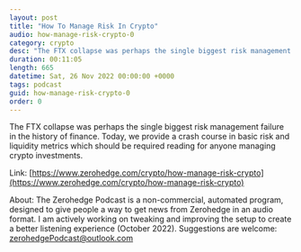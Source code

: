 ```yaml
---
layout: post
title: "How To Manage Risk In Crypto"
audio: how-manage-risk-crypto-0
category: crypto
desc: "The FTX collapse was perhaps the single biggest risk management failure in the history of finance. Today, we provide a crash course in basic risk and liquidity metrics which should be required reading for anyone managing crypto investments. "
duration: 00:11:05
length: 665
datetime: Sat, 26 Nov 2022 00:00:00 +0000
tags: podcast
guid: how-manage-risk-crypto-0
order: 0
---
```

The FTX collapse was perhaps the single biggest risk management failure in the history of finance. Today, we provide a crash course in basic risk and liquidity metrics which should be required reading for anyone managing crypto investments. 

Link: [https://www.zerohedge.com/crypto/how-manage-risk-crypto](https://www.zerohedge.com/crypto/how-manage-risk-crypto)

About: The Zerohedge Podcast is a non-commercial, automated program, designed to give people a way to get news from Zerohedge in an audio format.  I am actively working on tweaking and improving the setup to create a better listening experience (October 2022).  Suggestions are welcome: [zerohedgePodcast@outlook.com](mailto:zerohedgePodcast@outlook.com)
